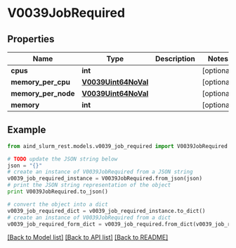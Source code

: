 # V0039JobRequired


## Properties

Name | Type | Description | Notes
------------ | ------------- | ------------- | -------------
**cpus** | **int** |  | [optional] 
**memory_per_cpu** | [**V0039Uint64NoVal**](V0039Uint64NoVal.md) |  | [optional] 
**memory_per_node** | [**V0039Uint64NoVal**](V0039Uint64NoVal.md) |  | [optional] 
**memory** | **int** |  | [optional] 

## Example

```python
from aind_slurm_rest.models.v0039_job_required import V0039JobRequired

# TODO update the JSON string below
json = "{}"
# create an instance of V0039JobRequired from a JSON string
v0039_job_required_instance = V0039JobRequired.from_json(json)
# print the JSON string representation of the object
print V0039JobRequired.to_json()

# convert the object into a dict
v0039_job_required_dict = v0039_job_required_instance.to_dict()
# create an instance of V0039JobRequired from a dict
v0039_job_required_form_dict = v0039_job_required.from_dict(v0039_job_required_dict)
```
[[Back to Model list]](../README.md#documentation-for-models) [[Back to API list]](../README.md#documentation-for-api-endpoints) [[Back to README]](../README.md)


